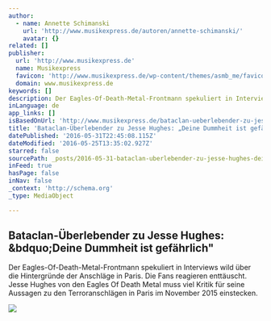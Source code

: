 ```yaml
---
author:
  - name: Annette Schimanski
    url: 'http://www.musikexpress.de/autoren/annette-schimanski/'
    avatar: {}
related: []
publisher:
  url: 'http://www.musikexpress.de'
  name: Musikexpress
  favicon: 'http://www.musikexpress.de/wp-content/themes/asmb_me/favicon.ico'
  domain: www.musikexpress.de
keywords: []
description: Der Eagles-Of-Death-Metal-Frontmann spekuliert in Interviews wild über die Hintergründe der Anschläge in Paris. Die Fans reagieren enttäuscht. Jesse Hughes von den Eagles Of Death Metal muss viel Kritik für seine Aussagen zu den Terroranschlägen in Paris im November 2015 einstecken.
inLanguage: de
app_links: []
isBasedOnUrl: 'http://www.musikexpress.de/bataclan-ueberlebender-zu-jesse-hughes-deine-dummheit-ist-gefaehrlich-557903/?utm_source=fb&utm_medium=link&utm_campaign=fbtimeline'
title: 'Bataclan-Überlebender zu Jesse Hughes: „Deine Dummheit ist gefährlich"'
datePublished: '2016-05-31T22:45:08.115Z'
dateModified: '2016-05-25T13:35:02.927Z'
starred: false
sourcePath: _posts/2016-05-31-bataclan-uberlebender-zu-jesse-hughes-deine-dummheit-ist-g.md
inFeed: true
hasPage: false
inNav: false
_context: 'http://schema.org'
_type: MediaObject

---
```

<article style=""><h1>Bataclan-Überlebender zu Jesse Hughes: &amp;bdquo;Deine Dummheit ist gefährlich"</h1><p>Der Eagles-Of-Death-Metal-Frontmann spekuliert in Interviews wild über die Hintergründe der Anschläge in Paris. Die Fans reagieren enttäuscht. Jesse Hughes von den Eagles Of Death Metal muss viel Kritik für seine Aussagen zu den Terroranschlägen in Paris im November 2015 einstecken.</p><img src="http://www.musikexpress.de/wp-content/uploads/2015/09/21/11/Eagles-Of-Death-Metal.jpg" /></article>